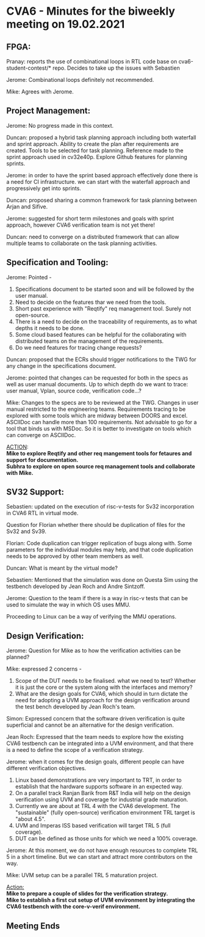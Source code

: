 # CVA6 - Minutes for the biweekly meeting on 19.02.2021

## FPGA:
Pranay: reports the use of combinational loops in RTL code base on cva6-student-contest/* repo. Decides to take up the issues with Sebastien 

Jerome: Combinational loops definitely not recommended.

Mike: Agrees with Jerome.

## Project Management:
Jerome: No progress made in this context.

Duncan: proposed a hybrid task planning approach including both waterfall and sprint approach. Ability to create the plan after requirements are created.
Tools to be selected for task planning.
Reference made to the sprint approach used in cv32e40p.
Explore Github features for planning sprints.

Jerome: in order to have the sprint based approach effectively done there is a need for CI infrastructure.
we can start with the waterfall approach and progressively get into sprints.

Duncan: proposed sharing a common framework for task planning between Arjan and Sifive.

Jerome: suggested for short term milestones and goals with sprint approach, however CVA6 verification team is not yet there!

Duncan: need to converge on a distributed framework that can allow multiple teams to collaborate on the task planning activities.

## Specification and Tooling:

Jerome: Pointed -

1. Specifications document to be started soon and will be followed by the user manual. 
2. Need to decide on the features thar we need from the tools. 
3. Short past experience with "Reqtify" req management tool. Surely not open-source.
4. There is a need to decide on the traceability of requirements, as to what depths it needs to be done.
5. Some cloud based features can be helpful for the collaborating with distributed teams on the management of the requirements.
6. Do we need features for tracing change requests?

Duncan: proposed that the ECRs should trigger notifications to the TWG for any change in the specifications document.

Jerome: pointed that changes can be requested for both in the specs as well as user manual documents. Up to which depth do we want to trace: user manual, Vplan, source code, verification code...?

Mike: Changes to the specs are to be reviewed at the TWG. Changes in user manual restricted to the engineering teams. Requirements tracing to be explored with some tools which are midway between DOORS and excel.
ASCIIDoc can handle more than 100 requirements. Not advisable to go for a tool that binds us with MSDoc. So it is better to investigate on tools which can converge on ASCIIDoc.

<u>ACTION</u>: <br><b>Mike to explore Reqtify and other req mangement tools for fetaures and support for documentation.</b> <br>
<b>Subhra to explore on open source req management tools and collaborate with Mike.</b>

## SV32 Support:

Sebastien: updated on the execution of risc-v-tests for Sv32 incorporation in CVA6 RTL in virtual mode.

Question for Florian whether there should be duplication of files for the Sv32 and Sv39.

Florian: Code duplication can trigger replication of bugs along with. Some parameters for the individual modules may help, and that code duplication needs to be approved by other team members as well.

Duncan: What is meant by the virtual mode?

Sebastien: Mentioned that the simulation was done on Questa Sim using the testbench developed by Jean Roch and Andre Sintzoff.

Jerome: Question to the team if there is a way in risc-v tests that can be used to simulate the way in which OS uses MMU.

Proceeding to Linux can be a way of verifying the MMU operations.

## Design Verification:

Jerome: Question for Mike as to how the verification activities can be planned?

Mike: expressed 2 concerns -
1. Scope of the DUT needs to be finalised. what we need to test? Whether it is just the core or the system along with the interfaces and memory?
2. What are the design goals for CVA6, which should in turn dictate the need for adopting a UVM approach for the design verification around the test bench developed by Jean Roch's team.

Simon: Expressed concern that the software driven verification is quite superficial and cannot be an alternative for the design verification.

Jean Roch: Expressed that the team needs to explore how the existing CVA6 testbench can be integrated into a UVM environment, and that there is a need to define the scope of a verification strategy.

Jerome: when it comes for the design goals, different people can have different verification objectives.
1. Linux based demonstrations are very important to TRT, in order to establish that the hardware supports software in an expected way.
2. On a parallel track Ranjan Barik from R&T India will help on the design verification using UVM and coverage for industrial grade maturation.
3. Currently we are about at TRL 4 with the CVA6 development. The "sustainable" (fully open-source) verification environment TRL target is "about 4.5".
4. UVM and Imperas ISS based verification will target TRL 5 (full coverage).
5. DUT can be defined as those units for which we need a 100% coverage.

Jerome: At this moment, we do not have enough resources to complete TRL 5 in a short timeline. But we can start and attract more contributors on the way.

Mike: UVM setup can be a parallel TRL 5 maturation project.

<u>Action:</u><br>
<b>Mike to prepare a couple of slides for the verification strategy.</b><br>
<b>Mike to establish a first cut setup of UVM environment by integrating the CVA6 testbench with the core-v-verif environment.</b>


## Meeting Ends


